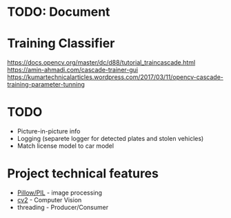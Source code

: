 # TODO: Document

# Training Classifier
https://docs.opencv.org/master/dc/d88/tutorial_traincascade.html
https://amin-ahmadi.com/cascade-trainer-gui
https://kumartechnicalarticles.wordpress.com/2017/03/11/opencv-cascade-training-parameter-tunning

# TODO
- Picture-in-picture info
- Logging (separete logger for detected plates and stolen vehicles)
- Match license model to car model

# Project technical features
- [Pillow/PIL](https://github.com/python-pillow/Pillow) - image processing
- [cv2](https://pypi.org/project/opencv-python/) - Computer Vision
- threading - Producer/Consumer
